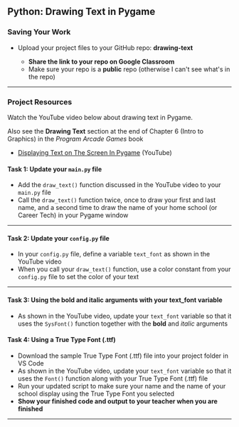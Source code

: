 ## Python: Drawing Text in Pygame

### Saving Your Work
  
- Upload your project files to your GitHub repo: **drawing-text**

    - **Share the link to your repo on Google Classroom**
    - Make sure your repo is a **public** repo (otherwise I can't see what's in the repo)
---

### Project Resources

Watch the YouTube video below about drawing text in Pygame.  

Also see the **Drawing Text** section at the end of Chapter 6 (Intro to Graphics) in the *Program Arcade Games* book

- [Displaying Text on The Screen In Pygame](https://youtu.be/ndtFoWWBAoE?feature=shared) (YouTube)


#### Task 1: Update your `main.py` file

- Add the `draw_text()` function discussed in the YouTube video to your `main.py` file
- Call the `draw_text()` function twice, once to draw your first and last name, and a second time to draw the name of your home school (or Career Tech) in your Pygame window

---

#### Task 2: Update your `config.py` file

- In your `config.py` file, define a variable `text_font` as shown in the YouTube video
- When you call your `draw_text()` function, use a color constant from your `config.py` file to set the color of your text

---

#### Task 3: Using the bold and italic arguments with your text_font variable

- As shown in the YouTube video, update your `text_font` variable so that it uses the `SysFont()` function together with the **bold** and *italic* arguments


#### Task 4: Using a True Type Font (.ttf)

- Download the sample True Type Font (.ttf) file into your project folder in VS Code
- As shown in the YouTube video, update your `text_font` variable so that it uses the `Font()` function along with your True Type Font (.ttf) file
- Run your updated script to make sure your name and the name of your school display using the True Type Font you selected
- **Show your finished code and output to your teacher when you are finished**

---













